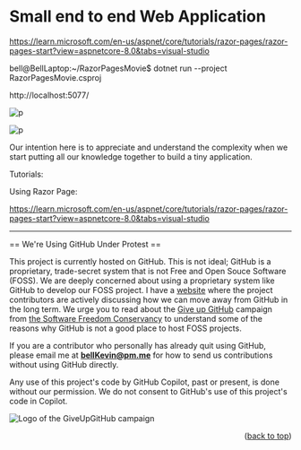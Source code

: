 <a name="readme-top"></a>

# Small end to end Web Application

https://learn.microsoft.com/en-us/aspnet/core/tutorials/razor-pages/razor-pages-start?view=aspnetcore-8.0&tabs=visual-studio

bell@BellLaptop:~/RazorPagesMovie$ dotnet run --project RazorPagesMovie.csproj

http://localhost:5077/

![p](https://github.com/bell-kevin/cs3750smallEndToEndWebAppTutorialRazor/blob/main/Screenshots/Screenshot%20from%202024-09-04%2022-39-00.png)

![p](https://github.com/bell-kevin/cs3750smallEndToEndWebAppTutorialRazor/blob/main/Screenshots/Screenshot%20from%202024-09-04%2022-40-01.png)

Our intention here is to appreciate and understand the complexity when we start putting all our knowledge together to build a tiny application. 

Tutorials:

Using Razor Page: 

https://learn.microsoft.com/en-us/aspnet/core/tutorials/razor-pages/razor-pages-start?view=aspnetcore-8.0&tabs=visual-studio


--------------------------------------------------------------------------------------------------------------------------
== We're Using GitHub Under Protest ==

This project is currently hosted on GitHub.  This is not ideal; GitHub is a
proprietary, trade-secret system that is not Free and Open Souce Software
(FOSS).  We are deeply concerned about using a proprietary system like GitHub
to develop our FOSS project. I have a [website](https://bellKevin.me) where the
project contributors are actively discussing how we can move away from GitHub
in the long term.  We urge you to read about the [Give up GitHub](https://GiveUpGitHub.org) campaign 
from [the Software Freedom Conservancy](https://sfconservancy.org) to understand some of the reasons why GitHub is not 
a good place to host FOSS projects.

If you are a contributor who personally has already quit using GitHub, please
email me at **bellKevin@pm.me** for how to send us contributions without
using GitHub directly.

Any use of this project's code by GitHub Copilot, past or present, is done
without our permission.  We do not consent to GitHub's use of this project's
code in Copilot.

![Logo of the GiveUpGitHub campaign](https://sfconservancy.org/img/GiveUpGitHub.png)

<p align="right">(<a href="#readme-top">back to top</a>)</p>

